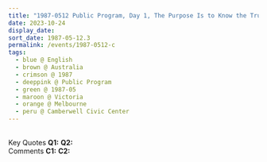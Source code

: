 ```yaml
---
title: "1987-0512 Public Program, Day 1, The Purpose Is to Know the Truth, Camberwell Civic Center, 340 Camberwell Road, Camberwell, Melbourne, Victoria, Australia"
date: 2023-10-24
display_date: 
sort_date: 1987-05-12.3
permalink: /events/1987-0512-c
tags:
  - blue @ English
  - brown @ Australia
  - crimson @ 1987
  - deeppink @ Public Program
  - green @ 1987-05
  - maroon @ Victoria
  - orange @ Melbourne
  - peru @ Camberwell Civic Center
---
```


<br>

<wave-list>
  <list-title color="DarkSeaGreen" width="55">Key Quotes</list-title>
  <list-item color="BlanchedAlmond" width="280"><b>Q1:</b> <i></i></list-item>
  <list-item color="Lavender" width="280"><b>Q2:</b> <i></i></list-item>
</wave-list>

<br>

<wave-list>
  <list-title color="DarkSeaGreen" width="55">Comments</list-title>
  <list-item color="BlanchedAlmond" width="280"><b>C1:</b> <i></i></list-item>
  <list-item color="Lavender" width="280"><b>C2:</b> <i></i></list-item>
</wave-list>